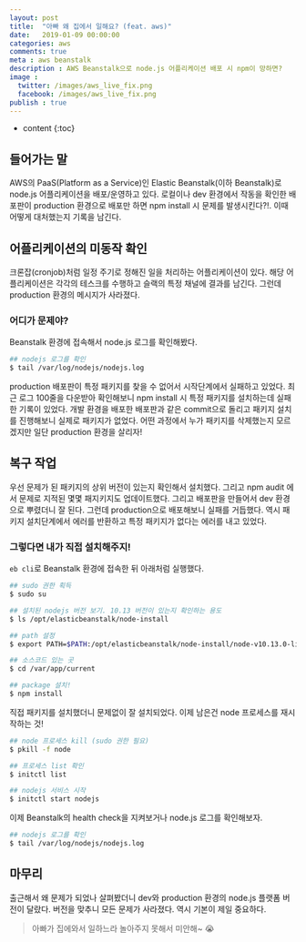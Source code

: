 ```yaml
---
layout: post
title:  "아빠 왜 집에서 일해요? (feat. aws)"
date:   2019-01-09 00:00:00
categories: aws
comments: true
meta : aws beanstalk
description : AWS Beanstalk으로 node.js 어플리케이션 배포 시 npm이 망하면?
image : 
  twitter: /images/aws_live_fix.png
  facebook: /images/aws_live_fix.png
publish : true
---
```


* content
{:toc}

## 들어가는 말

AWS의 PaaS(Platform as a Service)인 Elastic Beanstalk(이하 Beanstalk)로 node.js 어플리케이션을 배포/운영하고 있다. 로컬이나 dev 환경에서 작동을 확인한 배포판이 production 환경으로 배포만 하면 npm install 시 문제를 발생시킨다?!. 이때 어떻게 대처했는지 기록을 남긴다.

## 어플리케이션의 미동작 확인
크론잡(cronjob)처럼 일정 주기로 정해진 일을 처리하는 어플리케이션이 있다. 해당 어플리케이션은 각각의 테스크를 수행하고 슬랙의 특정 채널에 결과를 남긴다. 그런데 production 환경의 메시지가 사라졌다.

### 어디가 문제야?
Beanstalk 환경에 접속해서 node.js 로그를 확인해봤다.

```bash
## nodejs 로그를 확인
$ tail /var/log/nodejs/nodejs.log
```

production 배포판이 특정 패키지를 찾을 수 없어서 시작단계에서 실패하고 있었다. 최근 로그 100줄을 다운받아 확인해보니 npm install 시 특정 패키지를 설치하는데 실패한 기록이 있었다. 개발 환경을 배포한 배포판과 같은 commit으로 돌리고 패키지 설치를 진행해보니 실제로 패키지가 없었다. 어떤 과정에서 누가 패키지를 삭제했는지 모르겠지만 일단 production 환경을 살리자!

## 복구 작업
우선 문제가 된 패키지의 상위 버전이 있는지 확인해서 설치했다. 그리고 npm audit 에서 문제로 지적된 몇몇 패지키지도 업데이트했다. 그리고 배포판을 만들어서 dev 환경으로 뿌렸더니 잘 된다. 그런데 production으로 배포해보니 실패를 거듭했다. 역시 패키지 설치단계에서 에러를 반환하고 특정 패키지가 없다는 에러를 내고 있었다.

### 그렇다면 내가 직접 설치해주지!
`eb cli`로 Beanstalk 환경에 접속한 뒤 아래처럼 실행했다.

```bash
## sudo 권한 획득
$ sudo su

## 설치된 nodejs 버전 보기. 10.13 버전이 있는지 확인하는 용도
$ ls /opt/elasticbeanstalk/node-install

## path 설정
$ export PATH=$PATH:/opt/elasticbeanstalk/node-install/node-v10.13.0-linux-x64/bin/

## 소스코드 있는 곳
$ cd /var/app/current

## package 설치!
$ npm install
```

직접 패키지를 설치했더니 문제없이 잘 설치되었다. 이제 남은건 node 프로세스를 재시작하는 것!

```bash
## node 프로세스 kill (sudo 권한 필요)
$ pkill -f node

## 프로세스 list 확인
$ initctl list

## nodejs 서비스 시작
$ initctl start nodejs
```

이제 Beanstalk의 health check을 지켜보거나 node.js 로그를 확인해보자.

```bash
## nodejs 로그를 확인
$ tail /var/log/nodejs/nodejs.log
```

## 마무리
출근해서 왜 문제가 되었나 살펴봤더니 dev와 production 환경의 node.js 플랫폼 버전이 달랐다. 버전을 맞추니 모든 문제가 사라졌다. 역시 기본이 제일 중요하다.

> 아빠가 집에와서 일하느라 놀아주지 못해서 미안해~ 😭